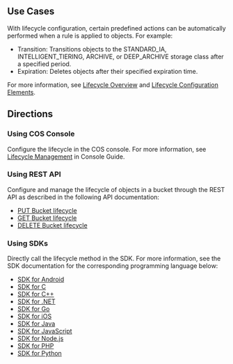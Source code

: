 ## Use Cases

With lifecycle configuration, certain predefined actions can be automatically performed when a rule is applied to objects. For example:

- Transition: Transitions objects to the STANDARD_IA, INTELLIGENT_TIERING, ARCHIVE, or DEEP_ARCHIVE storage class after a specified period.
- Expiration: Deletes objects after their specified expiration time.

For more information, see [Lifecycle Overview](https://intl.cloud.tencent.com/document/product/436/17028) and [Lifecycle Configuration Elements](https://intl.cloud.tencent.com/document/product/436/17029).

## Directions

### Using COS Console

Configure the lifecycle in the COS console. For more information, see [Lifecycle Management](https://intl.cloud.tencent.com/document/product/436/14605) in Console Guide.

### Using REST API

Configure and manage the lifecycle of objects in a bucket through the REST API as described in the following API documentation:

- [PUT Bucket lifecycle](https://intl.cloud.tencent.com/document/product/436/8280)
- [GET Bucket lifecycle](https://intl.cloud.tencent.com/document/product/436/8278)
- [DELETE Bucket lifecycle](https://intl.cloud.tencent.com/document/product/436/8284)

### Using SDKs

Directly call the lifecycle method in the SDK. For more information, see the SDK documentation for the corresponding programming language below:

- [SDK for Android](https://intl.cloud.tencent.com/document/product/436/36197)
- [SDK for C](https://intl.cloud.tencent.com/document/product/436/31519#.E7.94.9F.E5.91.BD.E5.91.A8.E6.9C.9F)
- [SDK for C++](https://intl.cloud.tencent.com/document/product/436/12301)
- [SDK for .NET](https://intl.cloud.tencent.com/document/product/436/35269)
- [SDK for Go](https://intl.cloud.tencent.com/document/product/436/31527#.E7.94.9F.E5.91.BD.E5.91.A8.E6.9C.9F)
- [SDK for iOS](https://intl.cloud.tencent.com/document/product/436/37855)
- [SDK for Java](https://intl.cloud.tencent.com/document/product/436/10199)
- [SDK for JavaScript](https://intl.cloud.tencent.com/document/product/436/35806)
- [SDK for Node.js](https://intl.cloud.tencent.com/document/product/436/35860)
- [SDK for PHP](https://intl.cloud.tencent.com/document/product/436/35002)
- [SDK for Python](https://intl.cloud.tencent.com/document/product/436/31547)

